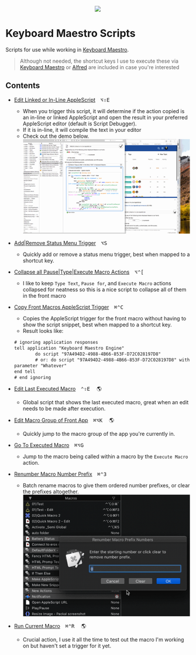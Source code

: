 <p align="center">
<img src="https://www.stairways.com/img/keyboardmaestro-256.png">
</p>

# Keyboard Maestro Scripts

Scripts for use while working in [Keyboard Maestro][kmapp].
> Although not needed, the shortcut keys I use to execute these via [Keyboard Maestro][kmapp] or [Alfred][alfredapp] are included in case you're interested

## Contents

- [Edit Linked or In-Line AppleScript][c02bcb30]&emsp;<kbd>⌥</kbd><kbd>⇧</kbd><kbd>E</kbd>
  - When you trigger this script, it will determine if the action copied is an
    in-line or linked AppleScript and open the result in your preferred AppleScript
    editor (default is Script Debugger).
  - If it is in-line, it will compile the text in your editor
  - Check out the demo below.<br>
    ![demo](../imgs/km-editscript.gif)

- [Add|Remove Status Menu Trigger][c2d0b8f9]&emsp;<kbd>⌥</kbd><kbd>S</kbd>
    - Quickly add or remove a status menu trigger, best when mapped to a shortcut key.

- [Collapse all Pause|Type|Execute Macro Actions][a0794034]&emsp;<kbd>⌥</kbd><kbd>⌃</kbd><kbd>[</kbd>
    - I like to keep `Type Text`, `Pause for`, and `Execute Macro` actions collapsed for neatness so this is a nice script to collapse all of them in the front macro

- [Copy Front Macros AppleScript Trigger][d4cdec98]&emsp;<kbd>⌘</kbd><kbd>⌃</kbd><kbd>C</kbd>
    - Copies the AppleScript trigger for the front macro without having to show the script snippet, best when mapped to a shortcut key.
    - Result looks like:
    ```AppleScript
    # ignoring application responses
    tell application "Keyboard Maestro Engine"
            do script "97A494D2-4988-4B66-853F-D72C028197D8"
            # or: do script "97A494D2-4988-4B66-853F-D72C028197D8" with parameter "Whatever"
    end tell
    # end ignoring
    ```

- [Edit Last Executed Macro][2f47df90]&emsp;<kbd>⌃</kbd><kbd>⇧</kbd><kbd>E</kbd>&emsp; :earth_americas:
    - Global script that shows the last executed macro, great when an edit needs to be made after execution.

- [Edit Macro Group of Front App][bca5fefd]&emsp;<kbd>⌘</kbd><kbd>⌥</kbd><kbd>K</kbd>&emsp; :earth_americas:
    - Quickly jump to the macro group of the app you're currently in.

- [Go To Executed Macro][8f04478c]&emsp;<kbd>⌘</kbd><kbd>⌥</kbd><kbd>G</kbd>
    - Jump to the macro being called within a macro by the `Execute Macro` action.

- [Renumber Macro Number Prefix][7037aad4]&emsp;<kbd>⌘</kbd><kbd>⌃</kbd><kbd>3</kbd>
  - Batch rename macros to give them ordered number prefixes, or clear the prefixes altogether.
![demo](../imgs/km-renumbermacros.gif)

- [Run Current Macro](./Run-Current-Macro.applescript)&emsp;<kbd>⌘</kbd><kbd>⌃</kbd><kbd>R</kbd>&emsp; :earth_americas:
    - Crucial action, I use it all the time to test out the macro I'm working on but haven't set a trigger for it yet.


[kmapp]: https://www.keyboardmaestro.com/
[alfredapp]: https://www.alfredapp.com/
[c2d0b8f9]: ./Add|Remove-Status-Menu-Trigger
[d4cdec98]: ./Copy-Front-Macros-AppleScript-Trigger.applescript
[c02bcb30]: ./Edit-Linked-or-In-Line-AppleScript.applescript
[2f47df90]: ./Edit-Last-Executed-Macro.applescript
[bca5fefd]: ./Edit-Macro-Group-of-Front-App.applescript
[8f04478c]: ./Go-To-Executed-Macro.applescript
[7037aad4]: ./Renumber-Macro-Prefix-Numbers.applescript
[a0794034]: ./Collapse-All-[Pause|Type|Execute-Macro]-Actions.applescript
